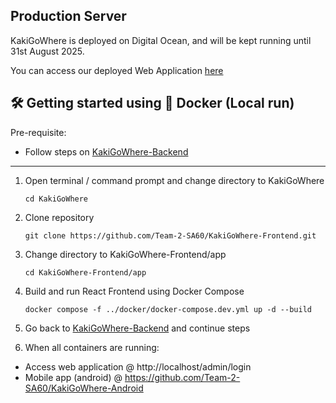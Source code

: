 
## Production Server

KakiGoWhere is deployed on Digital Ocean, and will be kept running until 31st August 2025.

You can access our deployed Web Application [here](http://206.189.43.202/admin/login)

## 🛠️ Getting started using 🐳 Docker (Local run)

Pre-requisite:
- Follow steps on [KakiGoWhere-Backend](https://github.com/Team-2-SA60/KakiGoWhere-Backend)

---

1. Open terminal / command prompt and change directory to KakiGoWhere

    ```
    cd KakiGoWhere
    ```

2. Clone repository

    ```
    git clone https://github.com/Team-2-SA60/KakiGoWhere-Frontend.git
    ```

3. Change directory to KakiGoWhere-Frontend/app

    ```
    cd KakiGoWhere-Frontend/app
    ```

4. Build and run React Frontend using Docker Compose

    ```
    docker compose -f ../docker/docker-compose.dev.yml up -d --build
    ```

5. Go back to [KakiGoWhere-Backend](https://github.com/Team-2-SA60/KakiGoWhere-Backend) and continue steps

6. When all containers are running: 
- Access web application @ http://localhost/admin/login
- Mobile app (android) @ https://github.com/Team-2-SA60/KakiGoWhere-Android